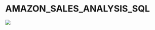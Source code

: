 # AMAZON_SALES_ANALYSIS_SQL
![](https://www.bing.com/images/search?view=detailv2&form=SBIHVR&darkschemeovr=1&iss=sbi&q=imgurl:https%3A%2F%2Fgithub.com%2Fnajirh%2FAmazon-Sales-Analysis-using-SQL-B4%2Fblob%2Fmain%2Famazon_india_wide_image-3.jpg%3Fraw%3Dtrue&pageurl=https%3A%2F%2Fgithub.com%2Fnajirh%2FAmazon-Sales-Analysis-using-SQL-B4%2Fblob%2Fmain%2Famazon_india_wide_image-3.jpg&pagetl=Amazon-Sales-Analysis-using-SQL-B4%2Famazon_india_wide_image-3.jpg+at+main+%C2%B7+najirh%2FAmazon-Sales-Analysis-using-SQL-B4+%C2%B7+GitHub&imgalt=amazon_india_wide_image-3.jpg&imgsz=800x249&selectedindex=0&id=https%3A%2F%2Fincubees.com%2Fwp-content%2Fuploads%2F2021%2F07%2Famazon_india_wide_image-780x250.jpg&mediaurl=https%3A%2F%2Fincubees.com%2Fwp-content%2Fuploads%2F2021%2F07%2Famazon_india_wide_image-780x250.jpg&exph=250&expw=780&vt=2&cit=bcid_r2YJ6904wT4H3WWCw4ZA8L2GsoIR.....6s*ccid_Zgnr3TjB&thid=OIP.FYDQwpEH8CPjDDuKU2kEDQHaCX&sim=11)
 
